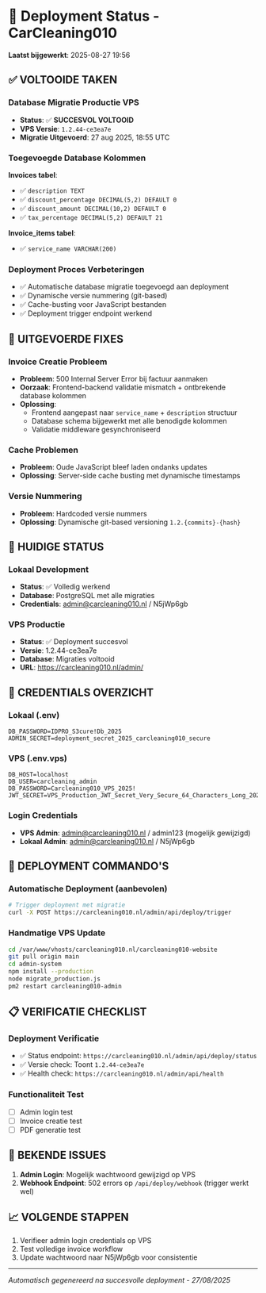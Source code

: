 # 🚀 Deployment Status - CarCleaning010

**Laatst bijgewerkt**: 2025-08-27 19:56

## ✅ **VOLTOOIDE TAKEN**

### Database Migratie Productie VPS
- **Status**: ✅ **SUCCESVOL VOLTOOID**
- **VPS Versie**: `1.2.44-ce3ea7e`
- **Migratie Uitgevoerd**: 27 aug 2025, 18:55 UTC

### Toegevoegde Database Kolommen
**Invoices tabel**:
- ✅ `description TEXT`
- ✅ `discount_percentage DECIMAL(5,2) DEFAULT 0`
- ✅ `discount_amount DECIMAL(10,2) DEFAULT 0`
- ✅ `tax_percentage DECIMAL(5,2) DEFAULT 21`

**Invoice_items tabel**:
- ✅ `service_name VARCHAR(200)`

### Deployment Proces Verbeteringen
- ✅ Automatische database migratie toegevoegd aan deployment
- ✅ Dynamische versie nummering (git-based)
- ✅ Cache-busting voor JavaScript bestanden
- ✅ Deployment trigger endpoint werkend

## 🔧 **UITGEVOERDE FIXES**

### Invoice Creatie Probleem
- **Probleem**: 500 Internal Server Error bij factuur aanmaken
- **Oorzaak**: Frontend-backend validatie mismatch + ontbrekende database kolommen
- **Oplossing**: 
  - Frontend aangepast naar `service_name` + `description` structuur
  - Database schema bijgewerkt met alle benodigde kolommen
  - Validatie middleware gesynchroniseerd

### Cache Problemen
- **Probleem**: Oude JavaScript bleef laden ondanks updates
- **Oplossing**: Server-side cache busting met dynamische timestamps

### Versie Nummering
- **Probleem**: Hardcoded versie nummers
- **Oplossing**: Dynamische git-based versioning `1.2.{commits}-{hash}`

## 🎯 **HUIDIGE STATUS**

### Lokaal Development
- **Status**: ✅ Volledig werkend
- **Database**: PostgreSQL met alle migraties
- **Credentials**: admin@carcleaning010.nl / N5jWp6gb

### VPS Productie
- **Status**: ✅ Deployment succesvol
- **Versie**: 1.2.44-ce3ea7e
- **Database**: Migraties voltooid
- **URL**: https://carcleaning010.nl/admin/

## 🔐 **CREDENTIALS OVERZICHT**

### Lokaal (.env)
```
DB_PASSWORD=IDPRO_S3cure!Db_2025
ADMIN_SECRET=deployment_secret_2025_carcleaning010_secure
```

### VPS (.env.vps)
```
DB_HOST=localhost
DB_USER=carcleaning_admin
DB_PASSWORD=Carcleaning010_VPS_2025!
JWT_SECRET=VPS_Production_JWT_Secret_Very_Secure_64_Characters_Long_2025_Random
```

### Login Credentials
- **VPS Admin**: admin@carcleaning010.nl / admin123 (mogelijk gewijzigd)
- **Lokaal Admin**: admin@carcleaning010.nl / N5jWp6gb

## 🔄 **DEPLOYMENT COMMANDO'S**

### Automatische Deployment (aanbevolen)
```bash
# Trigger deployment met migratie
curl -X POST https://carcleaning010.nl/admin/api/deploy/trigger
```

### Handmatige VPS Update
```bash
cd /var/www/vhosts/carcleaning010.nl/carcleaning010-website
git pull origin main
cd admin-system
npm install --production
node migrate_production.js
pm2 restart carcleaning010-admin
```

## 📋 **VERIFICATIE CHECKLIST**

### Deployment Verificatie
- ✅ Status endpoint: `https://carcleaning010.nl/admin/api/deploy/status`
- ✅ Versie check: Toont `1.2.44-ce3ea7e`
- ✅ Health check: `https://carcleaning010.nl/admin/api/health`

### Functionaliteit Test
- [ ] Admin login test
- [ ] Invoice creatie test
- [ ] PDF generatie test

## 🚨 **BEKENDE ISSUES**

1. **Admin Login**: Mogelijk wachtwoord gewijzigd op VPS
2. **Webhook Endpoint**: 502 errors op `/api/deploy/webhook` (trigger werkt wel)

## 📈 **VOLGENDE STAPPEN**

1. Verifieer admin login credentials op VPS
2. Test volledige invoice workflow
3. Update wachtwoord naar N5jWp6gb voor consistentie

---
*Automatisch gegenereerd na succesvolle deployment - 27/08/2025*